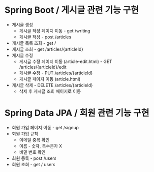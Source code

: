 # Spring Boot / 게시글 관련 기능 구현

* 게시글 생성
    * 게시글 작성 페이지 이동 - get /writing
    * 게시글 작성 - post /articles
* 게시글 목록 조회 - get /
* 게시글 조회 - get /articles/{articleId}
* 게시글 수정
    * 게시글 수정 페이지 이동 (article-edit.html) - GET /articles/{articleId}/edit
    * 게시글 수정 - PUT /articles/{articleId}
    * 게시글 페이지 이동 (article.html)
* 게시글 삭제 - DELETE /articles/{articleId} 
    * 삭제 후 게시글 조회 페이지로 이동
    
# Spring Data JPA / 회원 관련 기능 구현

* 회원 가입 페이지 이동 - get /signup
* 회원 가입 규칙
    * 이메일 중복 확인
    * 이름 - 숫자, 특수문자 X
    * 비밀 번호 확인
 * 회원 등록 - post /users
 * 회원 조회 - get / users